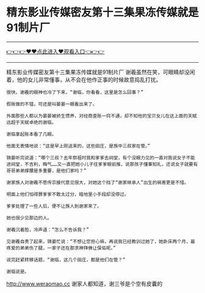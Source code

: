 # 精东影业传媒密友第十三集果冻传媒就是91制片厂

<hr/><a href="https://github.com/ayisq/defr/issues/1">👉👉👉♥♥点此进入♥观看入口👈👉👉</a><hr/>

精东影业传媒密友第十三集果冻传媒就是91制片厂
谢羲虽然在笑，可眼睛却没闲着，他的女儿非常懂事，从不会在他作正事的时候故意捣乱打扰。

    很快，谢羲的眼神也冷了下来，“谢临，你看看，这里是怎么回事？”

    假账做的不错，可还是叫晏晏一眼看出来了。

    外面那些人都以为晏晏被娇生惯养，对经商查账一窍不通，却不知他的宝贝女儿在这上面的天赋远超于天赋卓绝的谢临。

    谢临拿起账本看了几眼。

    他面无表情地说：“这是早上刚送来的，这些田庄，是族中三叔家在管。”

    锦晏听完说道：“哪个三叔？去年祭祖时我和爹爹去祠堂，有个没眼力见的一直对我说女子不能进祠堂，不吉利，晦气……又一直把她小儿子往爹爹眼前推，说那孩子懂事知礼，还说女子就要有哥哥弟弟撑腰是多重要，是他们家吗？”

    谢家族人对谢羲不愿传宗接代意见很大，对她这个挡了“谢家继承人”出生的祸害更是不惜。

    明面上他们怕得罪爹爹不敢太过分，暗地里小手段却没停过。

    爹爹处理了一些人后，便不让族人到谢家来了。

    她也很少见那边的人。

    谢羲沉着脸，冷声道：“怎么不告诉我？”

    见谢羲自责了起来，锦晏忙说：“不想让您担心嘛，再说我已经教训过她了，她卧床两个月，最疼爱的弟弟伤了腿，一家子还在那求神拜佛让保佑呢。”

    说完赶紧转移话题，“谢临，这几个田庄，都是他们在管？”

    谢临说是。
http://www.weraomao.cc
    谢家人都知道，谢三爷是个空有皮囊的
